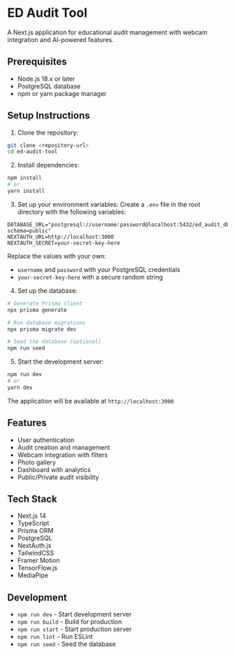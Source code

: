 # ED Audit Tool

A Next.js application for educational audit management with webcam integration and AI-powered features.

## Prerequisites

- Node.js 18.x or later
- PostgreSQL database
- npm or yarn package manager

## Setup Instructions

1. Clone the repository:

```bash
git clone <repository-url>
cd ed-audit-tool
```

2. Install dependencies:

```bash
npm install
# or
yarn install
```

3. Set up your environment variables:
   Create a `.env` file in the root directory with the following variables:

```env
DATABASE_URL="postgresql://username:password@localhost:5432/ed_audit_db?schema=public"
NEXTAUTH_URL=http://localhost:3000
NEXTAUTH_SECRET=your-secret-key-here
```

Replace the values with your own:

- `username` and `password` with your PostgreSQL credentials
- `your-secret-key-here` with a secure random string

4. Set up the database:

```bash
# Generate Prisma client
npx prisma generate

# Run database migrations
npx prisma migrate dev

# Seed the database (optional)
npm run seed
```

5. Start the development server:

```bash
npm run dev
# or
yarn dev
```

The application will be available at `http://localhost:3000`

## Features

- User authentication
- Audit creation and management
- Webcam integration with filters
- Photo gallery
- Dashboard with analytics
- Public/Private audit visibility

## Tech Stack

- Next.js 14
- TypeScript
- Prisma ORM
- PostgreSQL
- NextAuth.js
- TailwindCSS
- Framer Motion
- TensorFlow.js
- MediaPipe

## Development

- `npm run dev` - Start development server
- `npm run build` - Build for production
- `npm run start` - Start production server
- `npm run lint` - Run ESLint
- `npm run seed` - Seed the database

